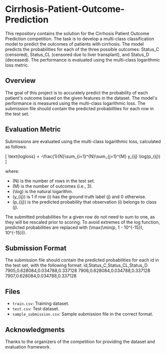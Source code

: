 # Cirrhosis-Patient-Outcome-Prediction

This repository contains the solution for the Cirrhosis Patient Outcome Prediction competition. The task is to develop a multi-class classification model to predict the outcomes of patients with cirrhosis. The model predicts the probabilities for each of the three possible outcomes: Status_C (censored), Status_CL (censored due to liver transplant), and Status_D (deceased). The performance is evaluated using the multi-class logarithmic loss metric.

## Overview
The goal of this project is to accurately predict the probability of each patient's outcome based on the given features in the dataset. The model's performance is measured using the multi-class logarithmic loss. The submission file should contain the predicted probabilities for each row in the test set.

## Evaluation Metric
Submissions are evaluated using the multi-class logarithmic loss, calculated as follows:

\[
\text{logloss} = -\frac{1}{N}\sum_{i=1}^{N}\sum_{j=1}^{M} y_{ij} \log(p_{ij})
\]

where:
- \(N\) is the number of rows in the test set.
- \(M\) is the number of outcomes (i.e., 3).
- \(\log\) is the natural logarithm.
- \(y_{ij}\) is 1 if row \(i\) has the ground truth label \(j\) and 0 otherwise.
- \(p_{ij}\) is the predicted probability that observation \(i\) belongs to class \(j\).

The submitted probabilities for a given row do not need to sum to one, as they will be rescaled prior to scoring. To avoid extremes of the log function, predicted probabilities are replaced with \(\max(\min(p, 1 - 10^{-15}), 10^{-15})\).

## Submission Format
The submission file should contain the predicted probabilities for each id in the test set, with the following format:
id,Status_C,Status_CL,Status_D
7905,0.628084,0.034788,0.337128
7906,0.628084,0.034788,0.337128
7907,0.628084,0.034788,0.337128

## Files
- `train.csv`: Training dataset.
- `test.csv`: Test dataset.
- `sample_submission.csv`: Sample submission file in the correct format.

## Acknowledgments
Thanks to the organizers of the competition for providing the dataset and evaluation framework.



